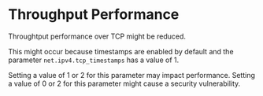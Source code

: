 # Throughput Performance

Throughtput performance over TCP might be reduced.

This might occur because timestamps are enabled by default and the parameter `net.ipv4.tcp_timestamps` has a value of 1.

Setting a value of 1 or 2 for this parameter may impact performance. Setting a value of 0 or 2 for this parameter might cause a security vulnerability. 